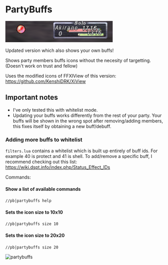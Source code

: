 # PartyBuffs

![Self Buff](https://github.com/Akirane/Partybuffs/blob/master/buff.PNG)

Updated version which also shows your own buffs!

Shows party members buffs icons without the necesity of targetting. (Doesn't work on trust and fellow)

Uses the modified icons of FFXIView of this version: https://github.com/KenshiDRK/XiView

## Important notes

* I've only tested this with whitelist mode. 
* Updating your buffs works differently from the rest of your party. Your buffs will be shown in the wrong spot after removing/adding members, this fixes itself by obtaining a new buff/debuff.

### Adding more buffs to whitelist

`filters.lua` contains a whitelist which is built up entirely of buff ids. For example 40 is protect and 41 is shell. To add/remove a specific buff, I recommend checking out this list: https://wiki.dspt.info/index.php/Status_Effect_IDs



Commands:
#### Show a list of available commands
`//pb|partybuffs help`
#### Sets the icon size to 10x10
`//pb|partybuffs size 10`
#### Sets the icon size to 20x20
`//pb|partybuffs size 20 `


![partybuffs](http://i.imgur.com/lXZfZVo.jpg)
